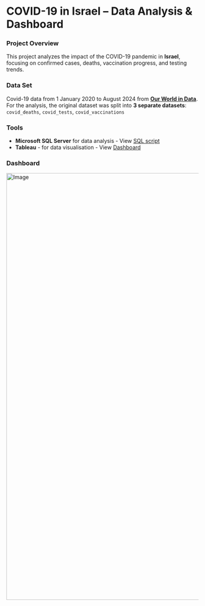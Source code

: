 # COVID-19 in Israel – Data Analysis & Dashboard

### Project Overview
This project analyzes the impact of the COVID-19 pandemic in **Israel**, focusing on confirmed cases, deaths, vaccination progress, and testing trends.  

### Data Set
Covid-19 data from 1 January 2020 to August 2024 from **[Our World in Data](https://ourworldindata.org/covid-deaths)**.  
For the analysis, the original dataset was split into **3 separate datasets**: `covid_deaths`, `covid_tests`, `covid_vaccinations`

### Tools
- **Microsoft SQL Server** for data analysis - View [SQL script](https://github.com/noammaoz1/COVID-19-in-Israel/blob/main/Covid-19.sql)
- **Tableau** - for data visualisation - View [Dashboard](https://public.tableau.com/views/Covid-19Dashboard_17577858158690/CovidDashboard?:language=en-US&:sid=&:redirect=auth&:display_count=n&:origin=viz_share_link)


### Dashboard
<a href="https://public.tableau.com/views/Covid-19Dashboard_17577858158690/CovidDashboard?:language=en-US&:sid=&:display_count=n&:origin=viz_share_link" target="_blank">
  <img width="1799" height="1118" alt="Image" src="https://github.com/user-attachments/assets/c4f86a32-7cff-4d3c-b15f-0816a153cec4">
</a>

